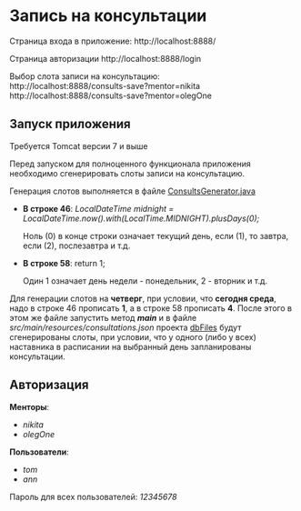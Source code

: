 # Запись на консультации
Страница входа в приложение: http://localhost:8888/

Страница авторизации http://localhost:8888/login

Выбор слота записи на консультацию:<br />
http://localhost:8888/consults-save?mentor=nikita <br />
http://localhost:8888/consults-save?mentor=olegOne

## Запуск приложения
Требуется Tomcat версии 7 и выше

Перед запуском для полноценного функционала приложения необходимо сгенерировать слоты записи на консультацию.

Генерация слотов выполняется в файле [ConsultsGenerator.java](https://github.com/pathjava/consult/blob/master/src/main/java/ru/progwards/advanced/business/consults/ConsultsGenerator.java)

- **В строке 46**: _LocalDateTime midnight = LocalDateTime.now().with(LocalTime.MIDNIGHT).plusDays(0);_

   Ноль (0) в конце строки означает текущий день, если (1), то завтра, если (2), послезавтра и т.д.

- **В строке 58**: return 1;

   Один 1 означает день недели - понедельник, 2 - вторник и т.д.

Для генерации слотов на **четверг**, при условии, что **сегодня среда**, надо в строке 46 прописать **1**, а в строке 58 прописать **4**. После этого в этом же файле запустить метод _**main**_ и в файле _src/main/resources/consultations.json_ проекта [dbFiles](https://github.com/pathjava/dbFiles) будут сгенерированы слоты, при условии, что у одного (либо у всех) наставника в расписании на выбранный день запланированы консультации.

## Авторизация
**Менторы**:<br />
* _nikita_<br />
* _olegOne_

**Пользователи**:<br />
* _tom_<br />
* _ann_

Пароль для всех пользователей: _12345678_ 